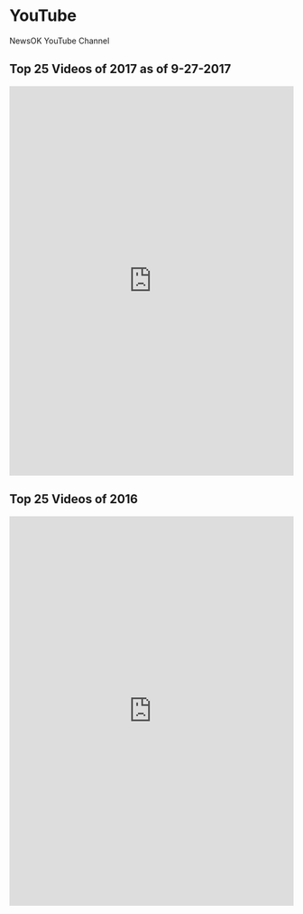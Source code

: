 # YouTube
NewsOK YouTube Channel
<h2>Top 25 Videos of 2017 as of 9-27-2017</h2>
<iframe src="https://docs.google.com/spreadsheets/d/e/2PACX-1vTWx8MSemLIJCMhB8f-sN4XpL1LkCb3K-ghJzrBKjexyzxhpKpa5miIe8QnxZvbJsmClTe9nuZn9dI7/pubhtml?gid=551835023&amp;single=true&amp;widget=true&amp;headers=false" width="100%" height="690" seamless frameborder="0" scrolling="no"></iframe>

<h2>Top 25 Videos of 2016</h2>
<iframe src="https://docs.google.com/spreadsheets/d/e/2PACX-1vRXwR2GeHBNTOqkqodtmByHaEcXGqRTaLAMyuMzdXBPYquJ1f6w1qODKX5lZfvySY0BOAST6DMKg1I9/pubhtml?gid=301287280&amp;single=true&amp;widget=true&amp;headers=false" width="100%" height="690" seamless frameborder="0" scrolling="no"></iframe>
